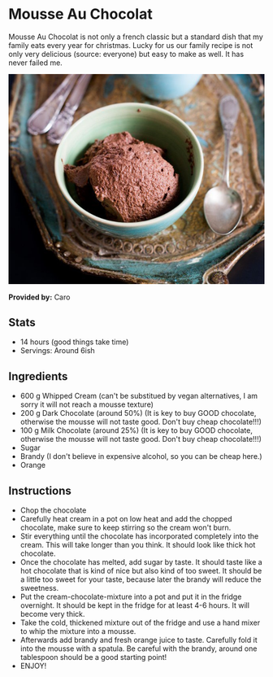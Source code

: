 # Mousse Au Chocolat
Mousse Au Chocolat is not only a french classic but a standard dish that my family eats every year for christmas. Lucky for us our family recipe is not only very delicious (source: everyone) but easy to make as well. It has never failed me.

![Mousse](../img/mousse-au-chocolat.jpg)

**Provided by:** Caro

## Stats
- 14 hours (good things take time)
- Servings: Around 6ish

## Ingredients
- 600 g Whipped Cream (can't be substitued by vegan alternatives, I am sorry it will not reach a mousse texture)
- 200 g Dark Chocolate (around 50%) (It is key to buy GOOD chocolate, otherwise the mousse will not taste good. Don't buy cheap chocolate!!!)
- 100 g Milk Chocolate (around 25%) (It is key to buy GOOD chocolate, otherwise the mousse will not taste good. Don't buy cheap chocolate!!!)
- Sugar
- Brandy (I don't believe in expensive alcohol, so you can be cheap here.)
- Orange

## Instructions
- Chop the chocolate
- Carefully heat cream in a pot on low heat and add the chopped chocolate, make sure to keep stirring so the cream won't burn.
- Stir everything until the chocolate has incorporated completely into the cream. This will take longer than you think. It should look like thick hot chocolate.
- Once the chocolate has melted, add sugar by taste. It should taste like a hot chocolate that is kind of nice but also kind of too sweet. It should be a little too sweet for your taste, because later the brandy will reduce the sweetness.
- Put the cream-chocolate-mixture into a pot and put it in the fridge overnight. It should be kept in the fridge for at least 4-6 hours. It will become very thick.
- Take the cold, thickened mixture out of the fridge and use a hand mixer to whip the mixture into a mousse. 
- Afterwards add brandy and fresh orange juice to taste. Carefully fold it into the mousse with a spatula. Be careful with the brandy, around one tablespoon should be a good starting point!
- ENJOY!